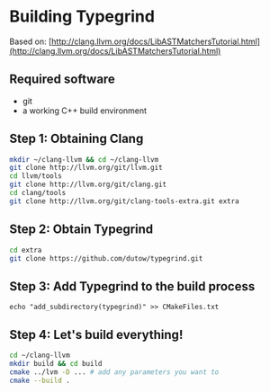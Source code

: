 Building Typegrind
===

Based on: [http://clang.llvm.org/docs/LibASTMatchersTutorial.html](http://clang.llvm.org/docs/LibASTMatchersTutorial.html)


Required software
---

 * git
 * a working C++ build environment


Step 1: Obtaining Clang
---

```bash
mkdir ~/clang-llvm && cd ~/clang-llvm
git clone http://llvm.org/git/llvm.git
cd llvm/tools
git clone http://llvm.org/git/clang.git
cd clang/tools
git clone http://llvm.org/git/clang-tools-extra.git extra
```


Step 2: Obtain Typegrind
---

```bash
cd extra
git clone https://github.com/dutow/typegrind.git
``` 


Step 3: Add Typegrind to the build process
---

```
echo "add_subdirectory(typegrind)" >> CMakeFiles.txt
```


Step 4: Let's build everything!
---

```bash
cd ~/clang-llvm
mkdir build && cd build
cmake ../lvm -D ... # add any parameters you want to
cmake --build .
```



